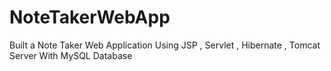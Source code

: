 # NoteTakerWebApp
Built a Note Taker Web Application Using JSP , Servlet , Hibernate , Tomcat Server With MySQL Database
